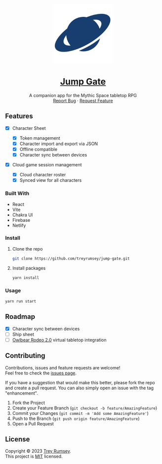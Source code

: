 <!-- PROJECT LOGO -->
<br />
<div align="center">
  <a href="https://github.com/treyrumsey/jump-gate">
    <img src="public/logo.svg" alt="Logo" width="192" height="192">
  </a>

<a href="https://jump-gate.net"><h1 align="center">Jump Gate</h1></a>

  <p align="center">
    A companion app for the Mythic Space tabletop RPG
    <br />
    <a href="https://github.com/treyrumsey/jump-gate/issues">Report Bug</a>
    ·
    <a href="https://github.com/treyrumsey/jump-gate/issues">Request Feature</a>
  </p>
</div>

<!-- ABOUT THE PROJECT -->

## Features

- [x] Character Sheet

  - [x] Token management
  - [x] Character import and export via JSON
  - [x] Offline compatible
  - [x] Character sync between devices

- [x] Cloud game session management
  - [x] Cloud character roster
  - [x] Synced view for all characters

### Built With

- React
- Vite
- Chakra UI
- Firebase
- Netlify

### Install

1. Clone the repo
   ```sh
   git clone https://github.com/treyrumsey/jump-gate.git
   ```
1. Install packages
   ```sh
   yarn install
   ```

### Usage

```sh
yarn run start
```

<!-- ROADMAP -->

## Roadmap

- [x] Character sync between devices
- [ ] Ship sheet
- [ ] [Owlbear Rodeo 2.0](https://www.owlbear.app/) virtual tabletop integration

<!-- CONTRIBUTING -->

## Contributing

Contributions, issues and feature requests are welcome!<br />Feel free to check the [issues page](https://github.com/treyrumsey/jump-gate/issues).

If you have a suggestion that would make this better, please fork the repo and create a pull request. You can also simply open an issue with the tag "enhancement".

1. Fork the Project
2. Create your Feature Branch (`git checkout -b feature/AmazingFeature`)
3. Commit your Changes (`git commit -m 'Add some AmazingFeature'`)
4. Push to the Branch (`git push origin feature/AmazingFeature`)
5. Open a Pull Request

<!-- LICENSE -->

## License

Copyright © 2023 [Trey Rumsey](https://github.com/treyrumsey).<br />
This project is [MIT](https://github.com/treyrumsey/jump-gate/blob/main/LICENSE) licensed.
